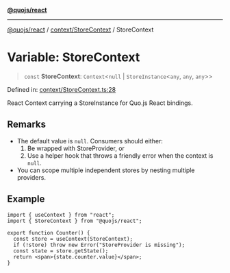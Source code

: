 [**@quojs/react**](../../../README.md)

***

[@quojs/react](../../../README.md) / [context/StoreContext](../README.md) / StoreContext

# Variable: StoreContext

> `const` **StoreContext**: `Context`\<`null` \| `StoreInstance`\<`any`, `any`, `any`\>\>

Defined in: [context/StoreContext.ts:28](https://github.com/quojs/quojs/blob/bb0aab212261db76d8cdd24be568e1eb39570c11/packages/react/src/context/StoreContext.ts#L28)

React Context carrying a StoreInstance for Quo.js React bindings.

## Remarks

- The default value is `null`. Consumers should either:
  1) Be wrapped with StoreProvider, or
  2) Use a helper hook that throws a friendly error when the context is `null`.
- You can scope multiple independent stores by nesting multiple providers.

## Example

```tsx
import { useContext } from "react";
import { StoreContext } from "@quojs/react";

export function Counter() {
  const store = useContext(StoreContext);
  if (!store) throw new Error("StoreProvider is missing");
  const state = store.getState();
  return <span>{state.counter.value}</span>;
}
```
